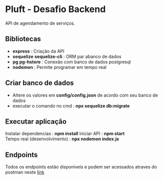 # Pluft - Desafio Backend
API de agendamento de serviços.

## Bibliotecas
- **express**                       : Criação da API  		
- **sequelize**	**sequelize-cli**       : ORM par abanco de dados  
- **pg pg-hstore**                  : Conexão com banco de dados postgresql  
- **nodemon**                       : Permite programar em tempo real  

## Criar banco de dados
- Altere os valores em **config/config.json** de acordo com seu banco de dados
- executar o comando no cmd : **npx sequelize db:migrate**  

## Executar aplicação  

Instalar dependencias : **npm install**
Iniciar API : **npm start**  
Tempo real (desenvolvimento) : **npx nodemon index.js**

## Endpoints
Todos os endpoints estão disponiveis e podem ser acessados atraves do postman neste [link](https://www.getpostman.com/collections/02a7f12690c57544b31b)
